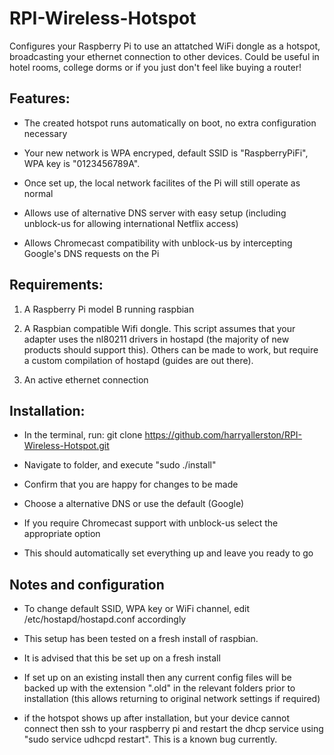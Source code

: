 RPI-Wireless-Hotspot
====================

Configures your Raspberry Pi to use an attatched WiFi dongle as a hotspot,
broadcasting your ethernet connection to other devices. Could be useful in hotel rooms, college dorms
or if you just don't feel like buying a router!


Features:
---------

* The created hotspot runs automatically on boot, no extra configuration necessary

* Your new network is WPA encryped, default SSID is "RaspberryPiFi", WPA key
  is "0123456789A".

* Once set up, the local network facilites of the Pi will still operate as 
  normal

* Allows use of alternative DNS server with easy setup (including unblock-us for allowing international Netflix access)

* Allows Chromecast compatibility with unblock-us by intercepting Google's DNS requests on the Pi

Requirements:
-------------

1. A Raspberry Pi model B running raspbian

2. A Raspbian compatible Wifi dongle. This script assumes that your adapter uses the nl80211 drivers in hostapd (the majority of new products should support this). Others can be made to work, but require a custom compilation of hostapd (guides are out there).

3. An active ethernet connection


Installation:
-------------

* In the terminal, run:
    git clone https://github.com/harryallerston/RPI-Wireless-Hotspot.git

* Navigate to folder, and execute "sudo ./install"

* Confirm that you are happy for changes to be made

* Choose a alternative DNS or use the default (Google)

* If you require Chromecast support with unblock-us select the appropriate option

* This should automatically set everything up and leave you ready to go


Notes and configuration
-----------------------

* To change default SSID, WPA key or WiFi channel, edit /etc/hostapd/hostapd.conf accordingly

* This setup has been tested on a fresh install of raspbian.

* It is advised that this be set up on a fresh install

* If set up on an existing install then any current config files will be backed up with the extension ".old" in the       relevant folders prior to installation (this allows returning to original network settings if required)

* if the hotspot shows up after installation, but your device cannot connect then ssh to your raspberry pi and restart the dhcp service using "sudo service udhcpd restart". This is a known bug currently.
